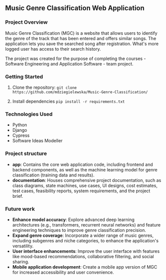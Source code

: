## Music Genre Classification Web Application

### Project Overview

Music Genre Classification (MGC) is a website that allows users to identify the genre of the track that has been entered and offers similar songs. The application lets you save the searched song after registration. What's more logged user has access to their search history.

The project was created for the purpose of completing the courses - Software Engineering and Application Software - team project.


### Getting Started

1. Clone the repository:
   ```git clone https://github.com/mdziegielewska/Music-Genre-Classification/```

2. Install dependencies
    ```pip install -r requirements.txt```
   

### Technologies Used
- Python
- Django
- Cypress
- Software Ideas Modeller


### Project structure
- **app**: Contains the core web application code, including frontend and backend components, as well as the machine learning model for genre classification (training data and results).
- **documentation**: Houses comprehensive project documentation, such as class diagrams, state machines, use cases, UI designs, cost estimates, test cases, feasibility reports, system requirements, and the project brief.


### Future work

- **Enhance model accuracy**: Explore advanced deep learning architectures (e.g., transformers, recurrent neural networks) and feature engineering techniques to improve genre classification precision.
- **Expand genre coverage**: Incorporate a wider range of music genres, including subgenres and niche categories, to enhance the application's versatility.
- **User interface enhancements**: Improve the user interface with features like mood-based recommendations, collaborative filtering, and social sharing.
- **Mobile application development**: Create a mobile app version of MGC for increased accessibility and user convenience.
